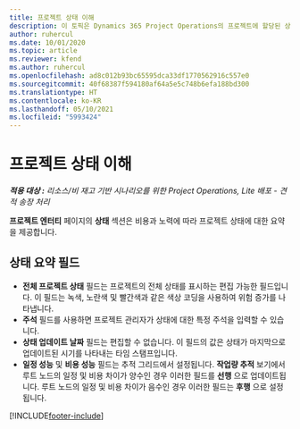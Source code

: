 ```yaml
---
title: 프로젝트 상태 이해
description: 이 토픽은 Dynamics 365 Project Operations의 프로젝트에 할당된 상태에 대한 정보를 제공합니다.
author: ruhercul
ms.date: 10/01/2020
ms.topic: article
ms.reviewer: kfend
ms.author: ruhercul
ms.openlocfilehash: ad8c012b93bc65595dca33df1770562916c557e0
ms.sourcegitcommit: 40f68387f594180af64a5e5c748b6efa188bd300
ms.translationtype: HT
ms.contentlocale: ko-KR
ms.lasthandoff: 05/10/2021
ms.locfileid: "5993424"
---
```

# <a name="understand-project-status"></a>프로젝트 상태 이해

_**적용 대상 :** 리소스/비 재고 기반 시나리오를 위한 Project Operations, Lite 배포 - 견적 송장 처리_


**프로젝트 엔터티** 페이지의 **상태** 섹션은 비용과 노력에 따라 프로젝트 상태에 대한 요약을 제공합니다.


## <a name="status-summary-fields"></a>상태 요약 필드

- **전체 프로젝트 상태** 필드는 프로젝트의 전체 상태를 표시하는 편집 가능한 필드입니다. 이 필드는 녹색, 노란색 및 빨간색과 같은 색상 코딩을 사용하여 위험 증가를 나타냅니다. 
- **주석** 필드를 사용하면 프로젝트 관리자가 상태에 대한 특정 주석을 입력할 수 있습니다. 
- **상태 업데이트 날짜** 필드는 편집할 수 없습니다. 이 필드의 값은 상태가 마지막으로 업데이트된 시기를 나타내는 타임 스탬프입니다.
- **일정 성능** 및 **비용 성능** 필드는 추적 그리드에서 설정됩니다. **작업량 추적** 보기에서 루트 노드의 일정 및 비용 차이가 양수인 경우 이러한 필드를 **선행** 으로 업데이트됩니다. 루트 노드의 일정 및 비용 차이가 음수인 경우 이러한 필드는 **후행** 으로 설정됩니다.


[!INCLUDE[footer-include](../includes/footer-banner.md)]